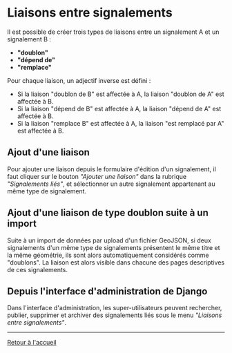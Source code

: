 # Liaisons entre signalements

Il est possible de créer trois types de liaisons entre un signalement A et un signalement B :
* **"doublon"**
* **"dépend de"**
* **"remplace"**

Pour chaque liaison, un adjectif inverse est défini :
* Si la liaison "doublon de B" est affectée à A, la liaison "doublon de A" est affectée à B.
* Si la liaison "dépend de B" est affectée à A, la liaison "dépend de A" est affectée à B.
* Si la liaison "remplace B" est affectée à A, la liaison "est remplacé par A" est affectée à B.

## Ajout d'une liaison

Pour ajouter une liaison depuis le formulaire d'édition d'un signalement, il faut cliquer sur le bouton _"Ajouter une liaison"_ dans la rubrique _"Signalements liés"_, et sélectionner un autre signalement appartenant au même type de signalement.

## Ajout d'une liaison de type doublon suite à un import

Suite à un import de données par upload d'un fichier GeoJSON, si deux signalements d'un même type de signalements présentent le même titre et la même géométrie, ils sont alors automatiquement considérés comme "doublons". La liaison est alors visible dans chacune des pages descriptives de ces signalements.

## Depuis l'interface d'administration de Django

Dans l'interface d'administration, les super-utilisateurs peuvent rechercher, publier, supprimer et archiver des signalements liés sous le menu _"Liaisons entre signalements"_.

---

[Retour à l'accueil](<index.md>)
